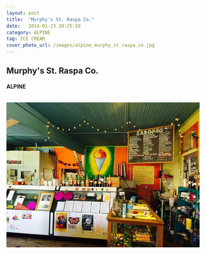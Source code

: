 ```yaml
---
layout: post
title:  "Murphy's St. Raspa Co."
date:   2014-01-23 20:25:59
category: ALPINE
tag: ICE CREAM
cover_photo_url: /images/alpine_murphy_st_raspa_co.jpg
---
```


<div class="section-title">
  <h2>Murphy's St. Raspa Co.</h2>
    <h4>ALPINE</h4>
    <div class="divider-border"></div>
</div> 
<div class="column small-6">
  <p>
  </p>
<div class="column small-6">
    <img src="/images/alpine_murphy_st_raspa_co.jpg">
</div>